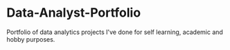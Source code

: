 # Data-Analyst-Portfolio
Portfolio of data analytics projects I've done for self learning, academic and hobby purposes.
